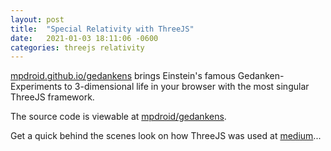 ```yaml
---
layout: post
title:  "Special Relativity with ThreeJS"
date:   2021-01-03 18:11:06 -0600
categories: threejs relativity
---
```

[mpdroid.github.io/gedankens](https://mpdroid.github.io/gedankens) brings Einstein's famous Gedanken-Experiments to 3-dimensional life in your browser with the most singular ThreeJS framework. 

The source code is viewable at [mpdroid/gedankens](https://github.com/mpdroid/gedankens).

Get a quick behind the scenes look on how ThreeJS was used at [medium](https://marvinpdroid.medium.com/special-relativity-with-threejs-657a3552d886)...


